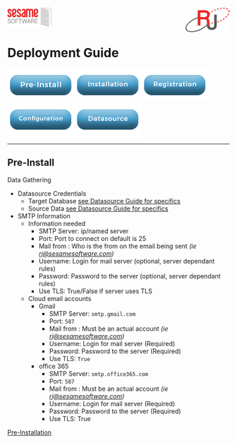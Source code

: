 <img  src="images/SesameSoftwareLogo-2020Final.png" width="100"><img align=right src="images/RJOrbitLogo-2021Final.png" width="100">

# Deployment Guide 

[![Pre-Installation](images/Button_PreInstall.png)](README.md)[![Installation](images/Button_Installation.png)](guides/installguide.md)[![Registration](images/Button_Registration.png)](guides/RegistrationGuide.md)[![Configuration](images/Button_Configuration.png)](guides/configurationGuide.md)[![Datasource](images/Button_Datasource.png)](Datasources/README.md)

---

## Pre-Install

Data Gathering

* Datasource Credentials
  * Target Database [see Datasource Guide for specifics](Datasources/README.md)
  * Source Data [see Datasource Guide for specifics](Datasources/README.md)
* SMTP Information
  * Information needed
    * SMTP Server: ip/named server 
    * Port: Port to connect on default is 25
    * Mail from : Who is the from on the email being sent *(ie rj@sesamesoftware.com)*
    * Username: Login for mail server (optional, server dependant rules)
    * Password: Password to the server (optional, server dependant rules)
    * Use TLS: True/False if server uses TLS
  * Cloud email accounts
    * Gmail 
      * SMTP Server: `smtp.gmail.com`
      * Port: `587`
      * Mail from : Must be an actual account *(ie rj@sesamesoftware.com)*
      * Username: Login for mail server (Required)
      * Password: Password to the server (Required)
      * Use TLS: `True`
    * office 365
      * SMTP Server: `smtp.office365.com`
      * Port: `587`
      * Mail from : Must be an actual account *(ie rj@sesamesoftware.com)*
      * Username: Login for mail server (Required)
      * Password: Password to the server (Required)
      * Use TLS: True

[Pre-Installation](guides/installguide.md)
